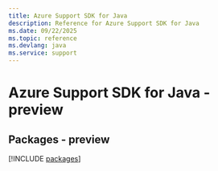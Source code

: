 ```yaml
---
title: Azure Support SDK for Java
description: Reference for Azure Support SDK for Java
ms.date: 09/22/2025
ms.topic: reference
ms.devlang: java
ms.service: support
---
```

# Azure Support SDK for Java - preview
## Packages - preview
[!INCLUDE [packages](support-index.md)]